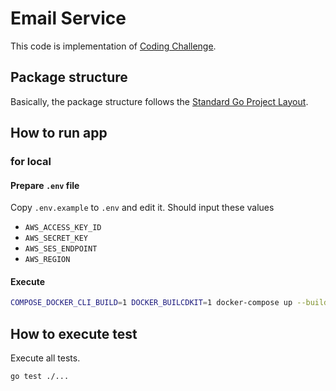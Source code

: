 # Email Service

This code is implementation of [Coding Challenge](https://github.com/ArentInc/coding-challenge-tools/blob/master/coding_challenge.md).

## Package structure

Basically, the package structure follows the [Standard Go Project Layout](https://github.com/golang-standards/project-layout).

## How to run app

### for local

#### Prepare `.env` file

Copy `.env.example` to `.env` and edit it.
Should input these values

* `AWS_ACCESS_KEY_ID`
* `AWS_SECRET_KEY`
* `AWS_SES_ENDPOINT`
* `AWS_REGION`

#### Execute 

```bash
COMPOSE_DOCKER_CLI_BUILD=1 DOCKER_BUILCDKIT=1 docker-compose up --build
```

## How to execute test

Execute all tests.

```bash
go test ./...
```